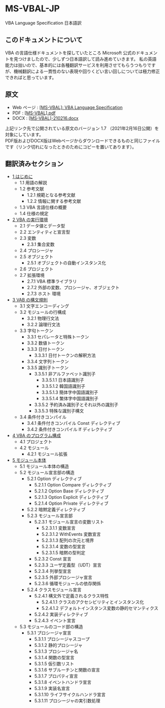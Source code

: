 # MS-VBAL-JP
VBA Language Specification 日本語訳

## このドキュメントについて
VBA の言語仕様ドキュメントを探していたところ Microsoft 公式のドキュメントを見つけましたので、少しずつ日本語訳して読み進めていきます。 
私の英語能力は拙いので、基本的には各種翻訳サービスを利用させてもらうつもりですが、機械翻訳による一貫性のない表現や回りくどい言い回しについては極力修正できればと思っています。  

## 原文
- Web ページ : [[MS-VBAL]: VBA Language Specification](https://learn.microsoft.com/en-us/openspecs/microsoft_general_purpose_programming_languages/ms-vbal/d5418146-0bd2-45eb-9c7a-fd9502722c74?redirectedfrom=MSDN)
- PDF : [[MS-VBAL].pdf](./org/[MS-VBAL].pdf)
- DOCX : [[MS-VBAL]-210216.docx](./org/[MS-VBAL]-210216.docx)

上記リンク先で公開されている原文のバージョン 1.7 （2021年2月16日公開）を対象にしています。  
PDF版およびDOCX版はWebページからダウンロードできるものと同じファイルです（リンク切れになったときのためにコピーを置いてあります）。  

## 翻訳済みセクション
- [1 はじめに](./doc/1_はじめに.md)
    - 1.1 用語の解説
    - 1.2 参考文献
        - 1.2.1 規範となる参考文献
        - 1.2.2 情報に関する参考文献
    - 1.3 VBA 言語仕様の概要
    - 1.4 仕様の規定
- [2 VBA の実行環境](./doc/2_VBAの実行環境.md)
    - 2.1 データ値とデータ型
    - 2.2 エンティティと宣言型
    - 2.3 変数
        - 2.3.1 集合変数
    - 2.4 プロシージャ
    - 2.5 オブジェクト
        - 2.5.1 オブジェクトの自動インスタンス化
    - 2.6 プロジェクト
    - 2.7 拡張環境
        - 2.7.1 VBA 標準ライブラリ
        - 2.7.2 外部の変数、プロシージャ、オブジェクト
        - 2.7.3 ホスト 環境
- [3 VAB の構文規則](./doc/3_VBAの構文規則.md)
    - 3.1 文字エンコーディング
    - 3.2 モジュールの行構成
        - 3.2.1 物理行文法
        - 3.2.2 論理行文法
    - 3.3 字句トークン
        - 3.3.1 セパレータと特殊トークン
        - 3.3.2 数値トークン
        - 3.3.3 日付トークン
            - 3.3.3.1 日付トークンの解釈方法
        - 3.3.4 文字列トークン
        - 3.3.5 識別子トークン
            - 3.3.5.1 非アルファベット識別子
                - 3.3.5.1.1 日本語識別子
                - 3.3.5.1.2 韓国語識別子
                - 3.3.5.1.3 簡体字中国語識別子
                - 3.3.5.1.4 繁体字中国語識別子
            - 3.3.5.2 予約済み識別子とそれ以外の識別子
            - 3.3.5.3 特殊な識別子構文
    - 3.4 条件付きコンパイル
        - 3.4.1 条件付きコンパイル Const ディレクティブ
        - 3.4.2 条件付きコンパイル If ディレクティブ
- [4 VBA のプログラム構成](./doc/4_VBAのプログラム構成.md)
    - 4.1 プロジェクト
    - 4.2 モジュール
        - 4.2.1 モジュール拡張
- [5 モジュール本体](./doc/5_モジュール本体.md)
    - 5.1 モジュール本体の構造
    - 5.2 モジュール宣言部の構造
        - 5.2.1 Option ディレクティブ
            - 5.2.1.1 Option Compare ディレクティブ
            - 5.2.1.2 Option Base ディレクティブ
            - 5.2.1.3 Option Explicit ディレクティブ
            - 5.2.1.4 Option Private ディレクティブ
        - 5.2.2 暗黙定義ディレクティブ
        - 5.2.3 モジュール宣言部
            - 5.2.3.1 モジュール宣言の変数リスト
                - 5.2.3.1.1 変数宣言
                - 5.2.3.1.2 WithEvents 変数宣言
                - 5.2.3.1.3 配列の次元と境界
                - 5.2.3.1.4 変数の型宣言
                - 5.2.3.1.5 暗黙の型判定
            - 5.2.3.2 Const 宣言
            - 5.2.3.3 ユーザ定義型（UDT）宣言
            - 5.2.3.4 列挙型宣言
            - 5.2.3.5 外部プロシージャ宣言
            - 5.2.3.6 循環モジュールの依存関係
        - 5.2.4 クラスモジュール宣言
            - 5.2.4.1 構文外で定義されるクラス特性
                - 5.2.4.1.1 クラスのアクセシビリティとインスタンス化
                - 5.2.4.1.2 デフォルトインスタンス変数の静的セマンティクス
            - 5.2.4.2 実装ディレクティブ
            - 5.2.4.3 イベント宣言
    - 5.3 モジュールのコード部の構造
        - 5.3.1 プロシージャ宣言
            - 5.3.1.1 プロシージャスコープ
            - 5.3.1.2 静的プロシージャ
            - 5.3.1.3 プロシージャ名
            - 5.3.1.4 関数の型宣言
            - 5.3.1.5 仮引数リスト
            - 5.3.1.6 サブルーチンと関数の宣言
            - 5.3.1.7 プロパティ宣言
            - 5.3.1.8 イベントハンドラ宣言
            - 5.3.1.9 実装名宣言
            - 5.3.1.10 ライフサイクルハンドラ宣言
            - 5.3.1.11 プロシージャの実引数処理
